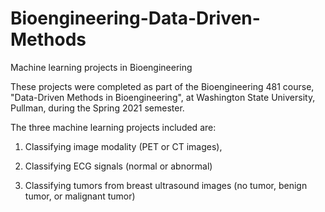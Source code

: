 # Bioengineering-Data-Driven-Methods
Machine learning projects in Bioengineering 

These projects were completed as part of the 
Bioengineering 481 course, "Data-Driven Methods in Bioengineering", 
at Washington State University, Pullman, during the Spring 2021 semester. 

The three machine learning projects included are:

1) Classifying image modality (PET or CT images),

2) Classifying ECG signals (normal or abnormal)

3) Classifying tumors from breast ultrasound images
(no tumor, benign tumor, or malignant tumor) 
